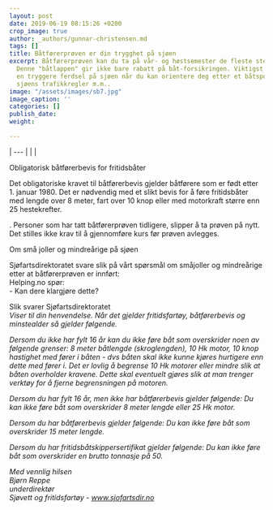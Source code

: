 ```yaml
---
layout: post
date: 2019-06-19 08:15:26 +0200
crop_image: true
author: _authors/gunnar-christensen.md
tags: []
title: Båtførerprøven er din trygghet på sjøen
excerpt: Båtførerprøven kan du ta på vår- og høstsemester de fleste steder her i landet.
  Denne "båtlappen" gir ikke bare rabatt på båt-forsikringen. Viktigst er at du får
  en tryggere ferdsel på sjøen når du kan orientere deg etter et båtsportkart, kjenne
  sjøens trafikkregler m.m..
image: "/assets/images/sb7.jpg"
image_caption: ''
categories: []
publish_date: 
weight: 

---
```


| --- |
|  |

Obligatorisk båtførerbevis for fritidsbåter

Det obligatoriske kravet til båtførerbevis gjelder båtførere som er født etter 1. januar 1980. Det er nødvendig med et slikt bevis for å føre fritidsbåter med lengde over 8 meter, fart over 10 knop eller med motorkraft større enn 25 hestekrefter.

. Personer som har tatt båtførerprøven tidligere, slipper å ta prøven på nytt. Det stilles ikke krav til å gjennomføre kurs før prøven avlegges.

Om små joller og mindreårige på sjøen  
  
Sjøfartsdirektoratet svare slik på vårt spørsmål om småjoller og mindreårige  
etter at båtførerprøven er innført:   
Helping.no spør:  
\- Kan dere klargjøre dette?

Slik svarer Sjøfartsdirektoratet  
_Viser til din henvendelse. Når det gjelder fritidsfartøy, båtførerbevis og minstealder så gjelder følgende._

_Dersom du ikke har fylt 16 år kan du ikke føre båt som overskrider noen av følgende grenser: 8 meter båtlengde (skroglengden), 10 Hk motor, 10 knop hastighet med fører i båten - dvs båten skal ikke kunne kjøres hurtigere enn dette med fører i. Det er lovlig å begrense 10 Hk motorer eller mindre slik at båten overholder kravene. Dette skal eventuelt gjøres slik at man trenger verktøy for å fjerne begrensningen på motoren._

_Dersom du har fylt 16 år, men ikke har båtførerbevis gjelder følgende: Du kan ikke føre båt som overskrider 8 meter lengde eller 25 Hk motor._

_Dersom du har båtførerbevis gjelder følgende: Du kan ikke føre båt som overskrider 15 meter lengde._

_Dersom du har fritidsbåtskippersertifikat gjelder følgende: Du kan ikke føre båt som overskrider en brutto tonnasje på 50._

_Med vennlig hilsen_  
_Bjørn Reppe_  
_underdirektør_  
_Sjøvett og fritidsfartøy - www.sjofartsdir.no_